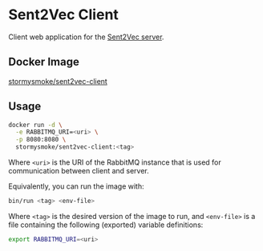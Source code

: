 # Sent2Vec Client

Client web application for the [Sent2Vec server](https://github.com/stormysmoke/sent2vec-server).

## Docker Image

[stormysmoke/sent2vec-client](https://hub.docker.com/r/stormysmoke/sent2vec-client/)

## Usage

~~~bash
docker run -d \
  -e RABBITMQ_URI=<uri> \
  -p 8080:8080 \
  stormysmoke/sent2vec-client:<tag>
~~~

Where `<uri>` is the URI of the RabbitMQ instance that is used for communication between client and server.

Equivalently, you can run the image with:

~~~bash
bin/run <tag> <env-file>
~~~

Where `<tag>` is the desired version of the image to run, and `<env-file>` is a file containing the following (exported) variable definitions:

~~~bash
export RABBITMQ_URI=<uri>
~~~
